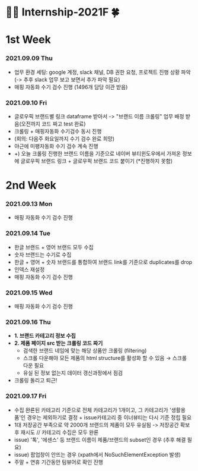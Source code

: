 # 👩‍💻 Internship-2021F 🍀

# 1st Week
### 2021.09.09 Thu
- 업무 환경 세팅: google 계정, slack 채널, DB 권한 요청, 프로젝트 진행 상황 파악 (-> 추후 slack 업무 보고 보면서 추가 파악 필요)
- 매핑 자동화 수기 검수 진행 (1496개 담당 이관 받음)

### 2021.09.10 Fri
- 글로우픽 브랜드별 링크 dataframe 받아서 -> "브랜드 이름 크롤링" 업무 배정 받음(오전까지 코드 짜고 test 완료) 
- 크롤링 + 매핑자동화 수기검수 동시 진행
- (회의: 다음주 화요일까지 수기 검수 완료 희망)
- 야근에 미팽자동화 수기 검수 계속 진행
- +) 오늘 크롤링 진행한 브랜드 이름을 기준으로 네이버 뷰티윈도우에서 가져온 정보에 글로우픽 브랜드 링크 + 글로우픽 브랜드 코드 붙이기 (*진행하지 못함)

# 2nd Week

### 2021.09.13 Mon
- 매핑 자동화 수기 검수 진행

### 2021.09.14 Tue
- 한글 브랜드 + 영어 브랜드 모두 수집
- 숫자 브랜드는 수기로 수집
- 한글 + 영어 + 숫자 브랜드를 통합하여 브랜드 link를 기준으로 duplicates를 drop
- 인덱스 재설정
- 매핑 자동화 수기 검수 진행

### 2021.09.15 Wed
- 매핑 자동화 수기 검수 진행

### 2021.09.16 Thu
- **1. 브랜드 카테고리 정보 수집**
- **2. 제품 페이지 src 받는 크롤링 코드 짜기**
  - 검색한 브랜드 네임에 맞는 해당 상품만 크롤링 (filtering)
  - 스크롤 다운해야 모든 제품의 html structure를 활성화 할 수 있음 → 스크롤 다운 필요
  - 유실 된 정보 없는지 데이터 갱신과정에서 점검
- 크롤링 돌리고 퇴근!

### 2021.09.17 Fri
- 수집 완룐된 카테고리 기준으로 전체 카테고리가 1개이고, 그 카테고리가 '생활용품'인 경우는 제외하기로 결정 + issue카테고리 중 이너뷰티는 다시 기준 정립 필요
- 1대 저장공간 부족으로 약 2000개 브랜드의 제품이 모두 유실됨  -> 저장공간 확보 후 재시도 // 카테고리 수집은 모두 완룐
- issue) '톡', '에센스' 등 브랜드 이름이 제품/브랜드의 subset인 경우 (추후 해결 필요)
- issue) 팝업창이 안뜨는 경우 (xpath에서 NoSuchElementException 발생)
- 주말 + 연휴 기간동안 팀뷰어로 확인 진행
